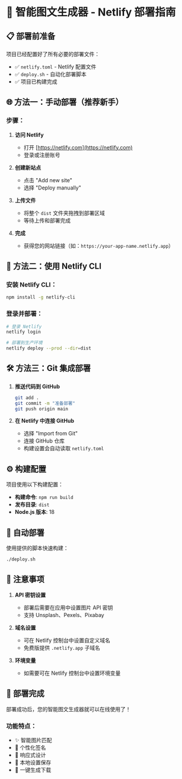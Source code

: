 # 🚀 智能图文生成器 - Netlify 部署指南

## 📋 部署前准备

项目已经配置好了所有必要的部署文件：
- ✅ `netlify.toml` - Netlify 配置文件
- ✅ `deploy.sh` - 自动化部署脚本
- ✅ 项目已构建完成

## 🌐 方法一：手动部署（推荐新手）

### 步骤：
1. **访问 Netlify**
   - 打开 [https://netlify.com](https://netlify.com)
   - 登录或注册账号

2. **创建新站点**
   - 点击 "Add new site"
   - 选择 "Deploy manually"

3. **上传文件**
   - 将整个 `dist` 文件夹拖拽到部署区域
   - 等待上传和部署完成

4. **完成**
   - 获得您的网站链接（如：`https://your-app-name.netlify.app`）

## 🔧 方法二：使用 Netlify CLI

### 安装 Netlify CLI：
```bash
npm install -g netlify-cli
```

### 登录并部署：
```bash
# 登录 Netlify
netlify login

# 部署到生产环境
netlify deploy --prod --dir=dist
```

## 🛠️ 方法三：Git 集成部署

1. **推送代码到 GitHub**
   ```bash
   git add .
   git commit -m "准备部署"
   git push origin main
   ```

2. **在 Netlify 中连接 GitHub**
   - 选择 "Import from Git"
   - 连接 GitHub 仓库
   - 构建设置会自动读取 `netlify.toml`

## ⚙️ 构建配置

项目使用以下构建配置：
- **构建命令**: `npm run build`
- **发布目录**: `dist`
- **Node.js 版本**: 18

## 🔄 自动部署

使用提供的脚本快速构建：
```bash
./deploy.sh
```

## 📝 注意事项

1. **API 密钥设置**
   - 部署后需要在应用中设置图片 API 密钥
   - 支持 Unsplash、Pexels、Pixabay

2. **域名设置**
   - 可在 Netlify 控制台中设置自定义域名
   - 免费版提供 `.netlify.app` 子域名

3. **环境变量**
   - 如需要可在 Netlify 控制台中设置环境变量

## 🎉 部署完成

部署成功后，您的智能图文生成器就可以在线使用了！

### 功能特点：
- ✨ 智能图片匹配
- 🎨 个性化签名
- 📱 响应式设计
- 💾 本地设置保存
- 🔄 一键生成下载